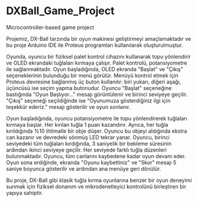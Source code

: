 # DXBall_Game_Project
Microcontroller-based game project

Projemiz, DX-Ball tarzında bir oyun makinesi geliştirmeyi amaçlamaktadır ve bu proje Arduino IDE ile Proteus programları kullanılarak oluşturulmuştur.

Oyunda, oyuncu bir fiziksel palet kontrol cihazını kullanarak topu yönlendirir ve OLED ekrandaki tuğlaları kırmaya çalışır. Palet kontrolü, potansiyometre ile sağlanmaktadır. Oyun başladığında, OLED ekranda "Başlat" ve "Çıkış" seçeneklerinin bulunduğu bir menü görülür. Menüyü kontrol etmek için Proteus devresine bağlanmış üç buton kullanılır: biri yukarı, diğeri aşağı, üçüncüsü ise seçim yapma butonudur. Oyuncu "Başlat" seçeneğine bastığında "Oyun Başlıyor…" mesajı görüntülenir ve birinci seviyeye geçilir. "Çıkış" seçeneği seçildiğinde ise "Oyunumuza gösterdiğiniz ilgi için teşekkür ederiz." mesajı gösterilir ve oyun sonlanır.

Oyun başladığında, oyuncu potansiyometre ile topu yönlendirerek tuğlaları kırmaya başlar. Her kırılan tuğla 1 puan kazandırır. Ayrıca, her tuğla kırıldığında %10 ihtimalle bir obje düşer. Oyuncu bu objeyi aldığında ekstra can kazanır ve devredeki sönmüş LED tekrar yanar. Oyuncu, birinci seviyedeki tüm tuğlaları kırdığında, 3 saniyelik bir bekleme süresinin ardından ikinci seviyeye geçilir. Her seviyede farklı tuğla düzenleri bulunmaktadır. Oyuncu, tüm canlarını kaybedene kadar oyun devam eder. Oyun sona erdiğinde, ekranda "Oyunu kaybettiniz" ve "Skor" mesajı 5 saniye boyunca gösterilir ve ardından ana menüye geri dönülür.

Bu proje, DX-Ball gibi klasik tuğla kırma oyunlarına benzer bir oyun deneyimi sunmak için fiziksel donanım ve mikrodenetleyici kontrolünü birleştiren bir yapıya sahiptir.
